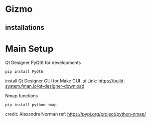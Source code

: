 # Gizmo
## installations
# Main Setup
Qt Designer
PyQt6 for developments
```
pip install PyQt6
```
install Qt Designer GUI for Make GUI .ui
Link: https://build-system.fman.io/qt-designer-download


Nmap functions
```
pip install python-nmap
```
credit: Alexandre Norman
ref: https://pypi.org/project/python-nmap/
